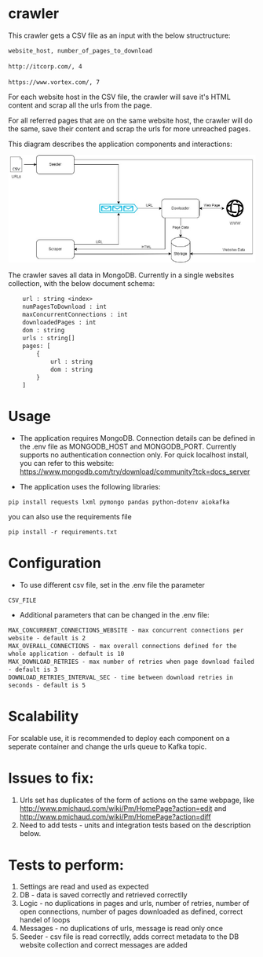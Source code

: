 # crawler 

This crawler gets a CSV file as an input with the below structructure:

```
website_host, number_of_pages_to_download

http://itcorp.com/, 4

https://www.vortex.com/, 7
```

For each website host in the CSV file, the crawler will save it's HTML content and scrap all the urls from the page.

For all referred pages that are on the same website host, the crawler will do the same, save their content and scrap the urls for more unreached pages.

This diagram describes the application components and interactions:

![ScreenShot](CrawlerDesign.jpg)

The crawler saves all data in MongoDB. Currently in a single websites collection, with the below document schema:
```
    url : string <index>
    numPagesToDownload : int   
    maxConcurrentConnections : int
    downloadedPages : int
    dom : string
    urls : string[]
    pages: [
        {
            url : string
            dom : string
        }
    ]
```
# Usage

- The application requires MongoDB. Connection details can be defined in the .env file as MONGODB_HOST and MONGODB_PORT. Currently supports no authentication connection only.
For quick localhost install, you can refer to this website: 
https://www.mongodb.com/try/download/community?tck=docs_server

- The application uses the following libraries:
```
pip install requests lxml pymongo pandas python-dotenv aiokafka
```
you can also use the requirements file
```
pip install -r requirements.txt
```

# Configuration

- To use different csv file, set in the .env file the parameter
``` 
CSV_FILE 
```

- Additional parameters that can be changed in the .env file:
```
MAX_CONCURRENT_CONNECTIONS_WEBSITE - max concurrent connections per website - default is 2
MAX_OVERALL_CONNECTIONS - max overall connections defined for the whole application - default is 10
MAX_DOWNLOAD_RETRIES - max number of retries when page download failed - default is 3
DOWNLOAD_RETRIES_INTERVAL_SEC - time between download retries in seconds - default is 5
```

# Scalability

For scalable use, it is recommended to deploy each component on a seperate container and change the urls queue to Kafka topic.


# Issues to fix:

1. Urls set has duplicates of the form of actions on the same webpage, like http://www.pmichaud.com/wiki/Pm/HomePage?action=edit
   and http://www.pmichaud.com/wiki/Pm/HomePage?action=diff
2. Need to add tests - units and integration tests based on the description below.

# Tests to perform:

1. Settings are read and used as expected
2. DB - data is saved correctly and retrieved correctlly
3. Logic - no duplications in pages and urls, number of retries, number of open connections,
    number of pages downloaded as defined, correct handel of loops
4. Messages - no duplications of urls, message is read only once
5. Seeder - csv file is read correctlly, adds correct metadata to the DB website collection and
    correct messages are added